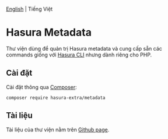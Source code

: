[English](./README.md) | Tiếng Việt

Hasura Metadata
=================

Thư viện dùng để quản trị Hasura metadata và cung cấp sẵn các commands giống với [Hasura CLI](https://hasura.io/docs/latest/graphql/core/migrations/manage-metadata.html) nhưng dành riêng cho PHP.

Cài đặt
------------

Cài đặt thông qua [Composer](https://getcomposer.org/):

```shell
composer require hasura-extra/metadata
```

Tài liệu
------

Tài liệu của thư viện nằm trên [Github page](https://hasura-extra.github.io/).
